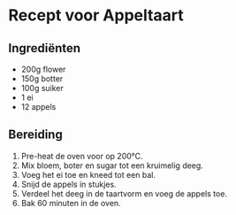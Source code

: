 # Recept voor Appeltaart

## Ingrediënten

- 200g flower
- 150g botter
- 100g suiker
- 1 ei
- 12 appels

## Bereiding

1. Pre-heat de oven voor op 200°C.
2. Mix bloem, boter en sugar tot een kruimelig deeg.
3. Voeg het ei toe en kneed tot een bal.
4. Snijd de appels in stukjes.
5. Verdeel het deeg in de taartvorm en voeg de appels toe.
6. Bak 60 minuten in de oven.
